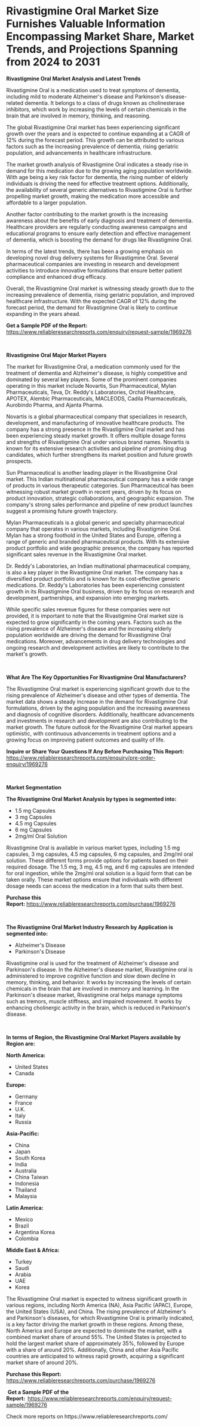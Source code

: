 <p><h1>Rivastigmine Oral Market Size Furnishes Valuable Information Encompassing Market Share, Market Trends, and Projections Spanning from 2024 to 2031</h1></p><p><strong>Rivastigmine Oral Market Analysis and Latest Trends</strong></p>
<p><p>Rivastigmine Oral is a medication used to treat symptoms of dementia, including mild to moderate Alzheimer's disease and Parkinson's disease-related dementia. It belongs to a class of drugs known as cholinesterase inhibitors, which work by increasing the levels of certain chemicals in the brain that are involved in memory, thinking, and reasoning.</p><p>The global Rivastigmine Oral market has been experiencing significant growth over the years and is expected to continue expanding at a CAGR of 12% during the forecast period. This growth can be attributed to various factors such as the increasing prevalence of dementia, rising geriatric population, and advancements in healthcare infrastructure.</p><p>The market growth analysis of Rivastigmine Oral indicates a steady rise in demand for this medication due to the growing aging population worldwide. With age being a key risk factor for dementia, the rising number of elderly individuals is driving the need for effective treatment options. Additionally, the availability of several generic alternatives to Rivastigmine Oral is further propelling market growth, making the medication more accessible and affordable to a larger population.</p><p>Another factor contributing to the market growth is the increasing awareness about the benefits of early diagnosis and treatment of dementia. Healthcare providers are regularly conducting awareness campaigns and educational programs to ensure early detection and effective management of dementia, which is boosting the demand for drugs like Rivastigmine Oral.</p><p>In terms of the latest trends, there has been a growing emphasis on developing novel drug delivery systems for Rivastigmine Oral. Several pharmaceutical companies are investing in research and development activities to introduce innovative formulations that ensure better patient compliance and enhanced drug efficacy.</p><p>Overall, the Rivastigmine Oral market is witnessing steady growth due to the increasing prevalence of dementia, rising geriatric population, and improved healthcare infrastructure. With the expected CAGR of 12% during the forecast period, the demand for Rivastigmine Oral is likely to continue expanding in the years ahead.</p></p>
<p><strong>Get a Sample PDF of the Report:&nbsp;</strong> <a href="https://www.reliableresearchreports.com/enquiry/request-sample/1969276">https://www.reliableresearchreports.com/enquiry/request-sample/1969276</a></p>
<p>&nbsp;</p>
<p><strong>Rivastigmine Oral Major Market Players</strong></p>
<p><p>The market for Rivastigmine Oral, a medication commonly used for the treatment of dementia and Alzheimer's disease, is highly competitive and dominated by several key players. Some of the prominent companies operating in this market include Novartis, Sun Pharmaceutical, Mylan Pharmaceuticals, Teva, Dr. Reddy's Laboratories, Orchid Healthcare, APOTEX, Alembic Pharmaceuticals, MACLEODS, Cadila Pharmaceuticals, Aurobindo Pharma, and Ajanta Pharma.</p><p>Novartis is a global pharmaceutical company that specializes in research, development, and manufacturing of innovative healthcare products. The company has a strong presence in the Rivastigmine Oral market and has been experiencing steady market growth. It offers multiple dosage forms and strengths of Rivastigmine Oral under various brand names. Novartis is known for its extensive research activities and pipeline of promising drug candidates, which further strengthens its market position and future growth prospects.</p><p>Sun Pharmaceutical is another leading player in the Rivastigmine Oral market. This Indian multinational pharmaceutical company has a wide range of products in various therapeutic categories. Sun Pharmaceutical has been witnessing robust market growth in recent years, driven by its focus on product innovation, strategic collaborations, and geographic expansion. The company's strong sales performance and pipeline of new product launches suggest a promising future growth trajectory.</p><p>Mylan Pharmaceuticals is a global generic and specialty pharmaceutical company that operates in various markets, including Rivastigmine Oral. Mylan has a strong foothold in the United States and Europe, offering a range of generic and branded pharmaceutical products. With its extensive product portfolio and wide geographic presence, the company has reported significant sales revenue in the Rivastigmine Oral market.</p><p>Dr. Reddy's Laboratories, an Indian multinational pharmaceutical company, is also a key player in the Rivastigmine Oral market. The company has a diversified product portfolio and is known for its cost-effective generic medications. Dr. Reddy's Laboratories has been experiencing consistent growth in its Rivastigmine Oral business, driven by its focus on research and development, partnerships, and expansion into emerging markets.</p><p>While specific sales revenue figures for these companies were not provided, it is important to note that the Rivastigmine Oral market size is expected to grow significantly in the coming years. Factors such as the rising prevalence of Alzheimer's disease and the increasing elderly population worldwide are driving the demand for Rivastigmine Oral medications. Moreover, advancements in drug delivery technologies and ongoing research and development activities are likely to contribute to the market's growth.</p></p>
<p>&nbsp;</p>
<p><strong>What Are The Key Opportunities For Rivastigmine Oral Manufacturers?</strong></p>
<p><p>The Rivastigmine Oral market is experiencing significant growth due to the rising prevalence of Alzheimer's disease and other types of dementia. The market data shows a steady increase in the demand for Rivastigmine Oral formulations, driven by the aging population and the increasing awareness and diagnosis of cognitive disorders. Additionally, healthcare advancements and investments in research and development are also contributing to the market growth. The future outlook for the Rivastigmine Oral market appears optimistic, with continuous advancements in treatment options and a growing focus on improving patient outcomes and quality of life.</p></p>
<p><strong>Inquire or Share Your Questions If Any Before Purchasing This Report:</strong> <a href="https://www.reliableresearchreports.com/enquiry/pre-order-enquiry/1969276">https://www.reliableresearchreports.com/enquiry/pre-order-enquiry/1969276</a></p>
<p>&nbsp;</p>
<p><strong>Market Segmentation</strong></p>
<p><strong>The Rivastigmine Oral Market Analysis by types is segmented into:</strong></p>
<p><ul><li>1.5 mg Capsules</li><li>3 mg Capsules</li><li>4.5 mg Capsules</li><li>6 mg Capsules</li><li>2mg/ml Oral Solution</li></ul></p>
<p><p>Rivastigmine Oral is available in various market types, including 1.5 mg capsules, 3 mg capsules, 4.5 mg capsules, 6 mg capsules, and 2mg/ml oral solution. These different forms provide options for patients based on their required dosage. The 1.5 mg, 3 mg, 4.5 mg, and 6 mg capsules are intended for oral ingestion, while the 2mg/ml oral solution is a liquid form that can be taken orally. These market options ensure that individuals with different dosage needs can access the medication in a form that suits them best.</p></p>
<p><strong>Purchase this Report:&nbsp;</strong><a href="https://www.reliableresearchreports.com/purchase/1969276">https://www.reliableresearchreports.com/purchase/1969276</a></p>
<p>&nbsp;</p>
<p><strong>The Rivastigmine Oral Market Industry Research by Application is segmented into:</strong></p>
<p><ul><li>Alzheimer's Disease</li><li>Parkinson's Disease</li></ul></p>
<p><p>Rivastigmine oral is used for the treatment of Alzheimer's disease and Parkinson's disease. In the Alzheimer's disease market, Rivastigmine oral is administered to improve cognitive function and slow down decline in memory, thinking, and behavior. It works by increasing the levels of certain chemicals in the brain that are involved in memory and learning. In the Parkinson's disease market, Rivastigmine oral helps manage symptoms such as tremors, muscle stiffness, and impaired movement. It works by enhancing cholinergic activity in the brain, which is reduced in Parkinson's disease.</p></p>
<p>&nbsp;</p>
<p><strong>In terms of Region, the Rivastigmine Oral Market Players available by Region are:</strong></p>
<p>
    <p> <strong> North America: </strong>
        <ul>
            <li>United States</li>
            <li>Canada</li>
        </ul>
        </p> 
    <p> <strong> Europe: </strong>
        <ul>
            <li>Germany</li>
            <li>France</li>
            <li>U.K.</li>
            <li>Italy</li>
            <li>Russia</li>
        </ul>
        </p> 
    <p> <strong> Asia-Pacific: </strong>
        <ul>
            <li>China</li>
            <li>Japan</li>
            <li>South Korea</li>
            <li>India</li>
            <li>Australia</li>
            <li>China Taiwan</li>
            <li>Indonesia</li>
            <li>Thailand</li>
            <li>Malaysia</li>
        </ul>
        </p> 
    <p> <strong> Latin America: </strong>
        <ul>
            <li>Mexico</li>
            <li>Brazil</li>
            <li>Argentina Korea</li>
            <li>Colombia</li>
        </ul>
        </p> 
    <p> <strong> Middle East & Africa: </strong>
        <ul>
            <li>Turkey</li>
            <li>Saudi</li>
            <li>Arabia</li>
            <li>UAE</li>
            <li>Korea</li>
        </ul>
    </p>
    </p>
<p><p>The Rivastigmine Oral market is expected to witness significant growth in various regions, including North America (NA), Asia Pacific (APAC), Europe, the United States (USA), and China. The rising prevalence of Alzheimer's and Parkinson's diseases, for which Rivastigmine Oral is primarily indicated, is a key factor driving the market growth in these regions. Among these, North America and Europe are expected to dominate the market, with a combined market share of around 55%. The United States is projected to hold the largest market share of approximately 35%, followed by Europe with a share of around 20%. Additionally, China and other Asia Pacific countries are anticipated to witness rapid growth, acquiring a significant market share of around 20%.</p></p>
<p><strong>Purchase this Report: </strong><a href="https://www.reliableresearchreports.com/purchase/1969276">https://www.reliableresearchreports.com/purchase/1969276</a></p>
<p>&nbsp;<strong>Get a Sample PDF of the Report:&nbsp;&nbsp;</strong><a href="https://www.reliableresearchreports.com/enquiry/request-sample/1969276">https://www.reliableresearchreports.com/enquiry/request-sample/1969276</a></p>
<p><strong></strong></p>
<p>Check more reports on https://www.reliableresearchreports.com/</p>